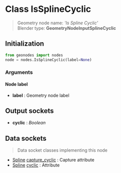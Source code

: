 
# Class IsSplineCyclic

> Geometry node name: _'Is Spline Cyclic'_<br>Blender type:  **GeometryNodeInputSplineCyclic**

## Initialization


```python
from geonodes import nodes
node = nodes.IsSplineCyclic(label=None)
```


### Arguments


#### Node label



- **label** : Geometry node label



## Output sockets



- **cyclic** : _Boolean_



## Data sockets

> Data socket classes implementing this node


- [Spline](./sockets/Spline.md) [capture_cyclic](./sockets/Spline.md#capture_cyclic) : Capture attribute
- [Spline](./sockets/Spline.md) [cyclic](./sockets/Spline.md#cyclic) : Attribute



